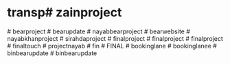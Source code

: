 # transp#   z a i n p r o j e c t  
 #   b e a r p r o j e c t  
 #   b e a r u p d a t e  
 #   n a y a b b e a r p r o j e c t  
 #   b e a r w e b s i t e  
 #   n a y a b k h a n p r o j e c t  
 #   s i r a h d a p r o j e c t  
 #   f i n a l p r o j e c t  
 #   f i n a l p r o j e c t  
 #   f i n a l p r o j e c t  
 #   f i n a l t o u c h  
 #   p r o j e c t n a y a b  
 #   f i n  
 #   F I N A L  
 #   b o o k i n g l a n e  
 #   b o o k i n g l a n e e  
 #   b i n b e a r u p d a t e  
 #   b i n b e a r u p d a t e  
 